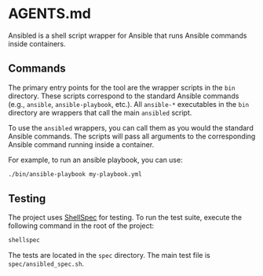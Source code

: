 # AGENTS.md

Ansibled is a shell script wrapper for Ansible that runs Ansible commands inside containers.

## Commands

The primary entry points for the tool are the wrapper scripts in the `bin` directory. These scripts correspond to the standard Ansible commands (e.g., `ansible`, `ansible-playbook`, etc.). All `ansible-*` executables in the `bin` directory are wrappers that call the main `ansibled` script.

To use the `ansibled` wrappers, you can call them as you would the standard Ansible commands. The scripts will pass all arguments to the corresponding Ansible command running inside a container.

For example, to run an ansible playbook, you can use:

```sh
./bin/ansible-playbook my-playbook.yml
```

## Testing

The project uses [ShellSpec](https://shellspec.info) for testing. To run the test suite, execute the following command in the root of the project:

```sh
shellspec
```

The tests are located in the `spec` directory. The main test file is `spec/ansibled_spec.sh`.
